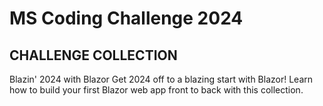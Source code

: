 # MS Coding Challenge 2024

## CHALLENGE COLLECTION

Blazin' 2024 with Blazor
Get 2024 off to a blazing start with Blazor! Learn how to build your first Blazor web app front to back with this collection.
